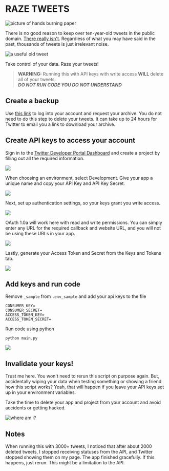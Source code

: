# RAZE TWEETS

![picture of hands burning paper](assets/antony-vRBHwoiN9ug-unsplash.jpg)

There is no good reason to keep over ten-year-old tweets in the public domain. [There really isn't](https://www.theverge.com/2018/7/20/17596452/guardians-of-the-galaxy-marvel-james-gunn-fired-pedophile-tweets-mike-cernovich). Regardless of what you may have said in the past, thousands of tweets is just irrelevant noise.

![a useful old tweet](assets/usefulltweet.png)

Take control of your data. Raze your tweets!

> **WARNING:** Running this with API keys with write access **WILL** delete all of your tweets. \
> **_DO NOT RUN CODE YOU DO NOT UNDERSTAND_**

## Create a backup
Use [this link](https://twitter.com/settings/your_twitter_data) to log into your account and request your archive. You do not need to do this step to delete your tweets. It can take up to 24 hours for Twitter to email you a link to download your archive.

## Create API keys to access your account

Sign in to the [Twitter Developer Portal Dashboard](https://developer.twitter.com/en/portal/dashboard) and create a project by filling out all the required information.

![](assets/01createProject.png) 

When choosing an environment, select Development. Give your app a unique name and copy your API Key and API Key Secret.

![](assets/02createApp.png) 

Next, set up authentication settings, so your keys grant you write access.

![](assets/03authenticationSettings.png) 

OAuth 1.0a will work here with read and write permissions. You can simply enter any URL for the required callback and website URL, and you will not be using these URLs in your app.

![](assets/04oauthValues.png) 

Lastly, generate your Access Token and Secret from the Keys and Tokens tab.

![](assets/05keysAndTokens.png) 

## Add keys and run code
Remove `_sample` from `.env_sample` and add your api keys to the file 
```dotenv
CONSUMER_KEY=
CONSUMER_SECRET=
ACCESS_TOKEN_KEY=
ACCESS_TOKEN_SECRET=
```

Run code using python 
```
python main.py
```
![](assets/byebye.gif)

## Invalidate your keys!
Trust me here. You won't need to rerun this script on purpose again. But, accidentally wiping your data when testing something or showing a friend how this script works? Yeah, that will happen if you leave your API keys set up in your environment variables.

Take the time to delete your app and project from your account and avoid accidents or getting hacked.

![where am i?](assets/whereami.png)

## Notes
When running this with 3000+ tweets, I noticed that after about 2000 deleted tweets, I stopped receiving statuses from the API, and Twitter stopped showing them on my page. The app finished gracefully. If this happens, just rerun. This might be a limitation to the API. 